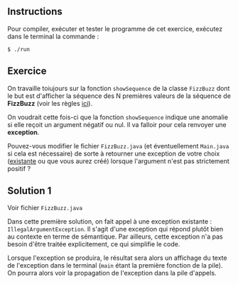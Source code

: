
Instructions
--------------------------------------------------------------------------------

Pour compiler, exécuter et tester le programme de cet exercice, 
exécutez dans le terminal la commande :

    $ ./run


Exercice
--------------------------------------------------------------------------------

On travaille toiujours sur la fonction `showSequence` de la classe `FizzBuzz` dont le but est d'afficher la séquence des N premières valeurs de la séquence de **FizzBuzz** (voir les règles [ici](https://en.wikipedia.org/wiki/Fizz_buzz)).

On voudrait cette fois-ci que la fonction `showSequence` indique une anomalie si elle reçoit un argument négatif ou nul. Il va falloir pour cela renvoyer une **exception**.

Pouvez-vous modifier le fichier `FizzBuzz.java` (et éventuellement `Main.java` si cela est nécessaire) de sorte à retourner une exception de votre choix ([existante](https://programming.guide/java/list-of-java-exceptions.html) ou que vous aurez créé) lorsque l'argument n'est pas strictement positif ?

Solution 1
--------------------------------------------------------------------------------

Voir fichier `FizzBuzz.java`

Dans cette première solution, on fait appel à une exception existante : ` IllegalArgumentException`. Il s'agit d'une exception qui répond plutôt bien au contexte en terme de sémantique. Par ailleurs, cette exception n'a pas besoin d'être traitée explicitement, ce qui simplifie le code.

Lorsque l'exception se produira, le résultat sera alors un affichage du texte de l'exception dans le terminal (`main` étant la première fonction de la pile). On pourra alors voir la propagation de l'exception dans la pile d'appels.